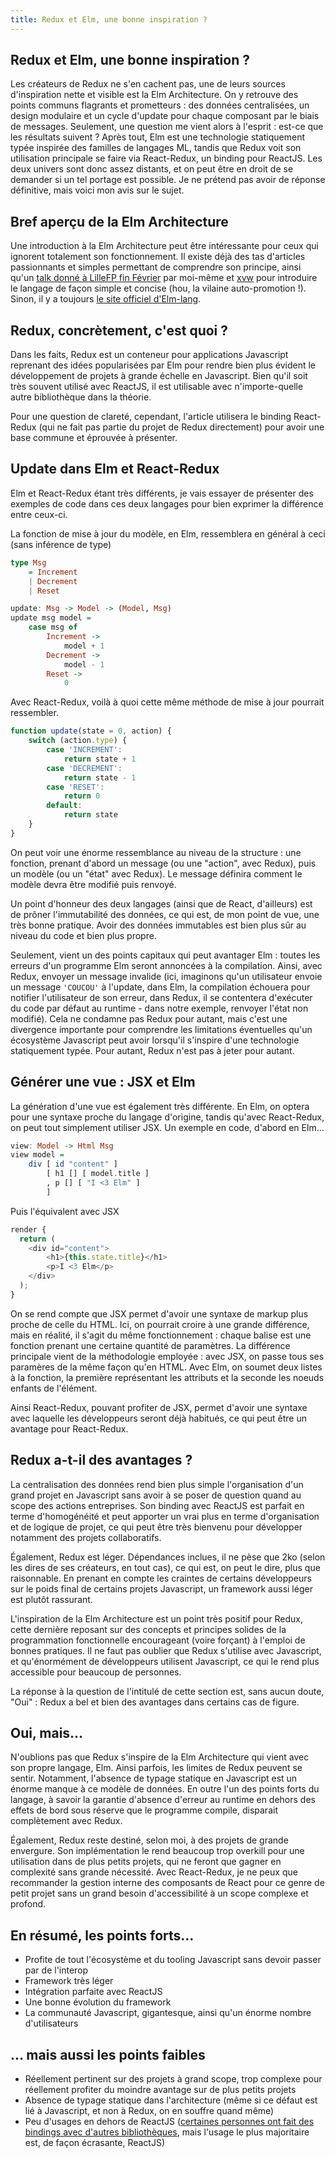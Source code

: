 ```yaml
---
title: Redux et Elm, une bonne inspiration ?
---
```


## Redux et Elm, une bonne inspiration ?

Les créateurs de Redux ne s'en cachent pas, une de leurs sources d'inspiration nette et visible est la Elm Architecture. On y retrouve des points communs flagrants et prometteurs : des données centralisées, un design modulaire et un cycle d'update pour chaque composant par le biais de messages. Seulement, une question me vient alors à l'esprit : est-ce que les résultats suivent ? Après tout, Elm est une technologie statiquement typée inspirée des familles de langages ML, tandis que Redux voit son utilisation principale se faire via React-Redux, un binding pour ReactJS. Les deux univers sont donc assez distants, et on peut être en droit de se demander si un tel portage est possible. Je ne prétend pas avoir de réponse définitive, mais voici mon avis sur le sujet.

## Bref aperçu de la Elm Architecture

Une introduction à la Elm Architecture peut être intéressante pour ceux qui ignorent totalement son fonctionnement. Il existe déjà des tas d'articles passionnants et simples permettant de comprendre son principe, ainsi qu'un [talk donné à LilleFP fin Février](https://www.youtube.com/watch?v=rVZRCXutfng) par moi-même et [xvw](https://github.com/xvw) pour introduire le langage de façon simple et concise (hou, la vilaine auto-promotion !). Sinon, il y a toujours [le site officiel d'Elm-lang](http://elm-lang.org/).

## Redux, concrètement, c'est quoi ?

Dans les faits, Redux est un conteneur pour applications Javascript reprenant des idées popularisées par Elm pour rendre bien plus évident le développement de projets à grande échelle en Javascript. Bien qu'il soit très souvent utilisé avec ReactJS, il est utilisable avec n'importe-quelle autre bibliothèque dans la théorie.

Pour une question de clareté, cependant, l'article utilisera le binding React-Redux (qui ne fait pas partie du projet de Redux directement) pour avoir une base commune et éprouvée à présenter.

## Update dans Elm et React-Redux

Elm et React-Redux étant très différents, je vais essayer de présenter des exemples de code dans ces deux langages pour bien exprimer la différence entre ceux-ci.

La fonction de mise à jour du modèle, en Elm, ressemblera en général à ceci (sans inférence de type)

```haskell
type Msg
	= Increment
	| Decrement
	| Reset

update: Msg -> Model -> (Model, Msg)
update msg model =
	case msg of
		Increment ->
			model + 1
		Decrement ->
			model - 1
		Reset ->
			0
```

Avec React-Redux, voilà à quoi cette même méthode de mise à jour pourrait ressembler.

```javascript
function update(state = 0, action) {
	switch (action.type) {
    	case 'INCREMENT':
      		return state + 1
    	case 'DECREMENT':
    		return state - 1
     	case 'RESET':
      		return 0
      	default:
        	return state
	}
}
```

On peut voir une énorme ressemblance au niveau de la structure : une fonction, prenant d'abord un message (ou une "action", avec Redux), puis un modèle (ou un "état" avec Redux). Le message définira comment le modèle devra être modifié puis renvoyé.

Un point d'honneur des deux langages (ainsi que de React, d'ailleurs) est de prôner l'immutabilité des données, ce qui est, de mon point de vue, une très bonne pratique. Avoir des données immutables est bien plus sûr au niveau du code et bien plus propre.

Seulement, vient un des points capitaux qui peut avantager Elm : toutes les erreurs d'un programme Elm seront annoncées à la compilation. Ainsi, avec Redux, envoyer un message invalide (ici, imaginons qu'un utilisateur envoie un message `'COUCOU'` à l'update, dans Elm, la compilation échouera pour notifier l'utilisateur de son erreur, dans Redux, il se contentera d'exécuter du code par défaut au runtime - dans notre exemple, renvoyer l'état non modifié). Cela ne condamne pas Redux pour autant, mais c'est une divergence importante pour comprendre les limitations éventuelles qu'un écosystème Javascript peut avoir lorsqu'il s'inspire d'une technologie statiquement typée. Pour autant, Redux n'est pas à jeter pour autant.

## Générer une vue : JSX et Elm

La génération d'une vue est également très différente. En Elm, on optera pour une syntaxe proche du langage d'origine, tandis qu'avec React-Redux, on peut tout simplement utiliser JSX. Un exemple en code, d'abord en Elm...

```haskell
view: Model -> Html Msg
view model =
	div [ id "content" ]
		[ h1 [] [ model.title ]
		, p [] [ "I <3 Elm" ]
		]
```

Puis l'équivalent avec JSX

```javascript
render {
  return (
    <div id="content">
    	<h1>{this.state.title}</h1>
    	<p>I <3 Elm</p>
    </div>
  );
}
```

On se rend compte que JSX permet d'avoir une syntaxe de markup plus proche de celle du HTML. Ici, on pourrait croire à une grande différence, mais en réalité, il s'agit du même fonctionnement : chaque balise est une fonction prenant une certaine quantité de paramètres. La différence principale vient de la méthodologie employée : avec JSX, on passe tous ses paramères de la même façon qu'en HTML. Avec Elm, on soumet deux listes à la fonction, la première représentant les attributs et la seconde les noeuds enfants de l'élément.

Ainsi React-Redux, pouvant profiter de JSX, permet d'avoir une syntaxe avec laquelle les développeurs seront déjà habitués, ce qui peut être un avantage pour React-Redux.

## Redux a-t-il des avantages ?

La centralisation des données rend bien plus simple l'organisation d'un grand projet en Javascript sans avoir à se poser de question quand au scope des actions entreprises. Son binding avec ReactJS est parfait en terme d'homogénéité et peut apporter un vrai plus en terme d'organisation et de logique de projet, ce qui peut être très bienvenu pour développer notamment des projets collaboratifs.

Également, Redux est léger. Dépendances inclues, il ne pèse que 2ko (selon les dires de ses créateurs, en tout cas), ce qui est, on peut le dire, plus que raisonnable. En prenant en compte les craintes de certains développeurs sur le poids final de certains projets Javascript, un framework aussi léger est plutôt rassurant.

L'inspiration de la Elm Architecture est un point très positif pour Redux, cette dernière reposant sur des concepts et principes solides de la programmation fonctionnelle encourageant (voire forçant) à l'emploi de bonnes pratiques. Il ne faut pas oublier que Redux s'utilise avec Javascript, et qu'énormément de développeurs utilisent Javascript, ce qui le rend plus accessible pour beaucoup de personnes.

La réponse à la question de l'intitulé de cette section est, sans aucun doute, "Oui" : Redux a bel et bien des avantages dans certains cas de figure.

## Oui, mais...

N'oublions pas que Redux s'inspire de la Elm Architecture qui vient avec son propre langage, Elm. Ainsi parfois, les limites de Redux peuvent se sentir. Notamment, l'absence de typage statique en Javascript est un énorme manque à ce modèle de données. En outre l'un des points forts du langage, à savoir la garantie d'absence d'erreur au runtime en dehors des effets de bord sous réserve que le programme compile, disparait complètement avec Redux.

Également, Redux reste destiné, selon moi, à des projets de grande envergure. Son implémentation le rend beaucoup trop overkill pour une utilisation dans de plus petits projets, qui ne feront que gagner en complexité sans grande nécessité. Avec React-Redux, je ne peux que recommander la gestion interne des composants de React pour ce genre de petit projet sans un grand besoin d'accessibilité à un scope complexe et profond.

## En résumé, les points forts...

- Profite de tout l'écosystème et du tooling Javascript sans devoir passer par de l'interop
- Framework très léger
- Intégration parfaite avec ReactJS
- Une bonne évolution du framework
- La communauté Javascript, gigantesque, ainsi qu'un énorme nombre d'utilisateurs

## ... mais aussi les points faibles

- Réellement pertinent sur des projets à grand scope, trop complexe pour réellement profiter du moindre avantage sur de plus petits projets
- Absence de typage statique dans l'architecture (même si ce défaut est lié à Javascript, et non à Redux, on en souffre quand même)
- Peu d'usages en dehors de ReactJS ([certaines personnes ont fait des bindings avec d'autres bibliothèques](https://github.com/markerikson/react-redux-links/blob/master/redux-without-react.md), mais l'usage le plus majoritaire est, de façon écrasante, ReactJS)